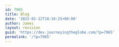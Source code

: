 ```yaml
---
id: 7965
title: Blog
date: '2022-01-12T18:10:25+00:00'
author: James
layout: revision
guid: 'https://dev.journeyingtheglobe.com/?p=7965'
permalink: '/?p=7965'
---
```


